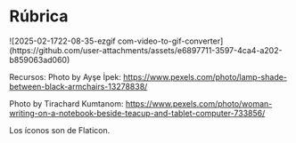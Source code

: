 
<h1>Rúbrica</h1>

<p>
![2025-02-1722-08-35-ezgif com-video-to-gif-converter](https://github.com/user-attachments/assets/e6897711-3597-4ca4-a202-b859063ad060)

Recursos:
Photo by Ayşe İpek: https://www.pexels.com/photo/lamp-shade-between-black-armchairs-13278838/ 

Photo by Tirachard Kumtanom: https://www.pexels.com/photo/woman-writing-on-a-notebook-beside-teacup-and-tablet-computer-733856/

Los íconos son de  Flaticon.</a>

</p>

